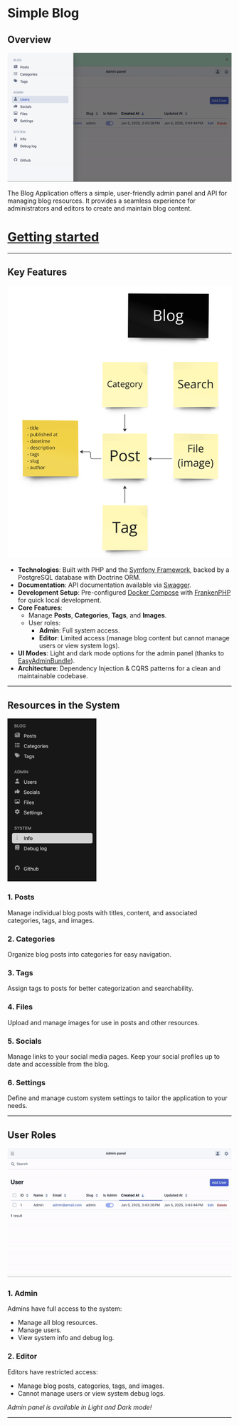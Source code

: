 # Simple Blog
## Overview

![Creating a Post](docs/assets/create-post.gif)

The Blog Application offers a simple, user-friendly admin panel and API for managing blog resources. It provides a seamless experience for administrators and editors to create and maintain blog content.

# [Getting started](docs/getting-started.md)

---

## Key Features

<img src="docs/assets/resources.png" alt="Key features" width="600px" />

- **Technologies**: Built with PHP and the [Symfony Framework](https://symfony.com), backed by a PostgreSQL database with Doctrine ORM.
- **Documentation**: API documentation available via [Swagger](https://swagger.io).
- **Development Setup**: Pre-configured [Docker Compose](https://docs.docker.com/compose/) with [FrankenPHP](https://frankenphp.dev) for quick local development.
- **Core Features**:
    - Manage **Posts**, **Categories**, **Tags**, and **Images**.
    - User roles:
        - **Admin**: Full system access.
        - **Editor**: Limited access (manage blog content but cannot manage users or view system logs).
- **UI Modes**: Light and dark mode options for the admin panel (thanks to [EasyAdminBundle](https://github.com/EasyCorp/EasyAdminBundle)).
- **Architecture**: Dependency Injection & CQRS patterns for a clean and maintainable codebase.

---

## Resources in the System

<img src="docs/assets/blog-menu.png" alt="Blog menu" width="200px" />

### 1. **Posts**
Manage individual blog posts with titles, content, and associated categories, tags, and images.

### 2. **Categories**
Organize blog posts into categories for easy navigation.

### 3. **Tags**
Assign tags to posts for better categorization and searchability.

### 4. **Files**
Upload and manage images for use in posts and other resources.

### 5. **Socials**
Manage links to your social media pages. Keep your social profiles up to date and accessible from the blog.

### 6. **Settings**
Define and manage custom system settings to tailor the application to your needs.


---

## User Roles

![Role editor](docs/assets/role-editor.gif)

### 1. **Admin**
Admins have full access to the system:
- Manage all blog resources.
- Manage users.
- View system info and debug log.

### 2. **Editor**
Editors have restricted access:
- Manage blog posts, categories, tags, and images.
- Cannot manage users or view system debug logs.

*Admin panel is available in Light and Dark mode!*

---
